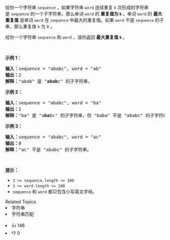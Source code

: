<p>给你一个字符串&nbsp;<code>sequence</code>&nbsp;，如果字符串 <code>word</code>&nbsp;连续重复&nbsp;<code>k</code>&nbsp;次形成的字符串是&nbsp;<code>sequence</code>&nbsp;的一个子字符串，那么单词&nbsp;<code>word</code> 的 <strong>重复值为 <code>k</code></strong><strong> </strong>。单词 <code>word</code>&nbsp;的 <strong>最</strong><strong>大重复值</strong>&nbsp;是单词&nbsp;<code>word</code>&nbsp;在&nbsp;<code>sequence</code>&nbsp;中最大的重复值。如果&nbsp;<code>word</code>&nbsp;不是&nbsp;<code>sequence</code>&nbsp;的子串，那么重复值&nbsp;<code>k</code>&nbsp;为 <code>0</code> 。</p>

<p>给你一个字符串 <code>sequence</code>&nbsp;和 <code>word</code>&nbsp;，请你返回 <strong>最大重复值&nbsp;<code>k</code> </strong>。</p>

<p>&nbsp;</p>

<p><strong>示例 1：</strong></p>

<pre>
<b>输入：</b>sequence = "ababc", word = "ab"
<b>输出：</b>2
<strong>解释：</strong>"abab" 是 "<strong>abab</strong>c" 的子字符串。
</pre>

<p><strong>示例 2：</strong></p>

<pre>
<b>输入：</b>sequence = "ababc", word = "ba"
<b>输出：</b>1
<strong>解释：</strong>"ba" 是 "a<strong>ba</strong>bc" 的子字符串，但 "baba" 不是 "ababc" 的子字符串。
</pre>

<p><strong>示例 3：</strong></p>

<pre>
<b>输入：</b>sequence = "ababc", word = "ac"
<b>输出：</b>0
<strong>解释：</strong>"ac" 不是 "ababc" 的子字符串。
</pre>

<p>&nbsp;</p>

<p><strong>提示：</strong></p>

<ul> 
 <li><code>1 &lt;= sequence.length &lt;= 100</code></li> 
 <li><code>1 &lt;= word.length &lt;= 100</code></li> 
 <li><code>sequence</code> 和&nbsp;<code>word</code>&nbsp;都只包含小写英文字母。</li> 
</ul>

<div><div>Related Topics</div><div><li>字符串</li><li>字符串匹配</li></div></div><br><div><li>👍 148</li><li>👎 0</li></div>